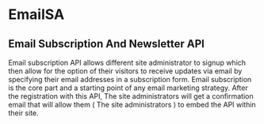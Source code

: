 # EmailSA
## Email Subscription And Newsletter API

Email subscription API allows different site administrator to signup which then allow for the option of their  visitors to receive updates via email by specifying their email addresses in a subscription form. Email subscription is the core part and a starting point of any email marketing strategy. After the registration with this API, The site administrators will get a confirmation email that will allow them ( The site administrators ) to embed the API within their site.
